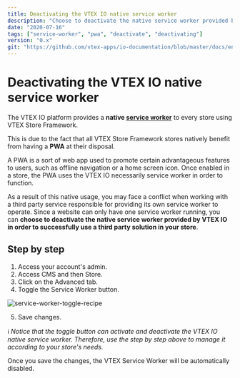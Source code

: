 ```yaml
---
title: Deactivating the VTEX IO native service worker
description: "Choose to deactivate the native service worker provided by VTEX IO in order to successfully use a third party solution in your store."
date: "2020-07-16"
tags: ["service-worker", "pwa", "deactivate", "deactivating"]
version: "0.x"
git: "https://github.com/vtex-apps/io-documentation/blob/master/docs/en/Recipes/store-management/deactivating-the-vtex-io-native-service-worker.md"
---
```


# Deactivating the VTEX IO native service worker

The VTEX IO platform provides a **native [service worker](https://developers.google.com/web/fundamentals/primers/service-workers)** to every store using VTEX Store Framework. 

This is due to the fact that all VTEX Store Framework stores natively benefit from having a **PWA** at their disposal. 

A PWA is a sort of web app used to promote certain advantageous features to users, such as offline navigation or a home screen icon. Once enabled in a store, the PWA uses the VTEX IO necessarily service worker in order to function. 

As a result of this native usage, you may face a conflict when working with a third party service responsible for providing its own service worker to operate. 
Since a website can only have one service worker running, you can **choose to deactivate the native service worker provided by VTEX IO in order to successfully use a third party solution in your store**. 

## Step by step

1. Access your account's admin.
2. Access CMS and then Store.
3. Click on the Advanced tab.
4. Toggle the Service Worker button.

![service-worker-toggle-recipe](https://user-images.githubusercontent.com/52087100/87695658-233ccc00-c766-11ea-9615-7cab9045f62d.png)

5.  Save changes.

:information_source: *Notice that the toggle button can activate and deactivate the VTEX IO native service worker. Therefore, use the step by step above to manage it according to your store's needs.*

Once you save the changes, the VTEX Service Worker will be automatically disabled.
